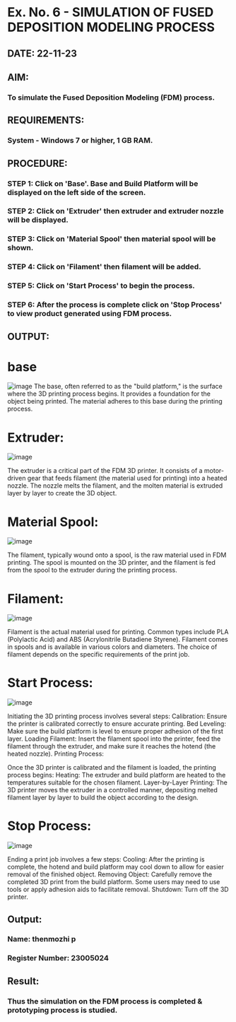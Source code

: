 # Ex. No. 6 - SIMULATION OF FUSED DEPOSITION MODELING PROCESS

## DATE: 22-11-23
## AIM:
### To simulate the Fused Deposition Modeling (FDM) process.

## REQUIREMENTS:
### System - Windows 7 or higher, 1 GB RAM.

## PROCEDURE:
### STEP 1: Click on 'Base'. Base and Build Platform will be displayed on the left side of the screen.
### STEP 2: Click on 'Extruder' then extruder and extruder nozzle will be displayed.
### STEP 3: Click on 'Material Spool' then material spool will be shown.
### STEP 4: Click on 'Filament' then filament will be added.
### STEP 5: Click on 'Start Process' to begin the process.
### STEP 6: After the process is complete click on 'Stop Process' to view product generated using FDM process.

## OUTPUT:
# base
![image](https://github.com/thenmozhi05/Ex.-No---6.-SIMULATION-OF-FUSED-DEPOSITION-MODELING-PROCESS/assets/140684207/01587f6d-fff9-4da0-950a-865ed5b93e9d)
The base, often referred to as the "build platform," is the surface where the 3D printing process begins. It provides a foundation for the object being printed. The material adheres to this base during the printing process.
# Extruder:
![image](https://github.com/thenmozhi05/Ex.-No---6.-SIMULATION-OF-FUSED-DEPOSITION-MODELING-PROCESS/assets/140684207/b7cde79d-a4d8-4c2c-8755-9a7731ac43f0)

The extruder is a critical part of the FDM 3D printer. It consists of a motor-driven gear that feeds filament (the material used for printing) into a heated nozzle. The nozzle melts the filament, and the molten material is extruded layer by layer to create the 3D object.
# Material Spool:
![image](https://github.com/thenmozhi05/Ex.-No---6.-SIMULATION-OF-FUSED-DEPOSITION-MODELING-PROCESS/assets/140684207/710e72f5-03f9-4461-9937-1be7a44b1986)

The filament, typically wound onto a spool, is the raw material used in FDM printing. The spool is mounted on the 3D printer, and the filament is fed from the spool to the extruder during the printing process.
# Filament:
![image](https://github.com/thenmozhi05/Ex.-No---6.-SIMULATION-OF-FUSED-DEPOSITION-MODELING-PROCESS/assets/140684207/396141ee-0f91-450c-a96e-bac2d6da5673)


Filament is the actual material used for printing. Common types include PLA (Polylactic Acid) and ABS (Acrylonitrile Butadiene Styrene). Filament comes in spools and is available in various colors and diameters. The choice of filament depends on the specific requirements of the print job.
# Start Process:
![image](https://github.com/thenmozhi05/Ex.-No---6.-SIMULATION-OF-FUSED-DEPOSITION-MODELING-PROCESS/assets/140684207/408c6ddf-547a-4ace-bb1c-ac6b9ce940e4)


Initiating the 3D printing process involves several steps:
Calibration: Ensure the printer is calibrated correctly to ensure accurate printing.
Bed Leveling: Make sure the build platform is level to ensure proper adhesion of the first layer.
Loading Filament: Insert the filament spool into the printer, feed the filament through the extruder, and make sure it reaches the hotend (the heated nozzle).
Printing Process:

Once the 3D printer is calibrated and the filament is loaded, the printing process begins:
Heating: The extruder and build platform are heated to the temperatures suitable for the chosen filament.
Layer-by-Layer Printing: The 3D printer moves the extruder in a controlled manner, depositing melted filament layer by layer to build the object according to the design.
# Stop Process:
![image](https://github.com/thenmozhi05/Ex.-No---6.-SIMULATION-OF-FUSED-DEPOSITION-MODELING-PROCESS/assets/140684207/a8094fe0-df42-4294-8fea-804c9c283ddf)

Ending a print job involves a few steps:
Cooling: After the printing is complete, the hotend and build platform may cool down to allow for easier removal of the finished object.
Removing Object: Carefully remove the completed 3D print from the build platform. Some users may need to use tools or apply adhesion aids to facilitate removal.
Shutdown: Turn off the 3D printer.

## Output:


### Name: thenmozhi p
### Register Number: 23005024

## Result:
### Thus the simulation on the FDM process is completed & prototyping process is studied.
